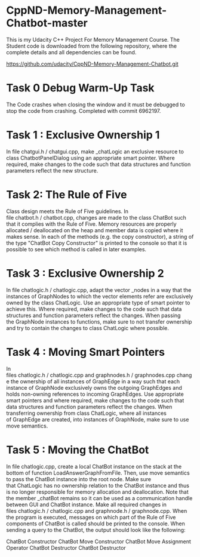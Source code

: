 # CppND-Memory-Management-Chatbot-master
 This is my Udacity C++ Project For Memory Management Course. The Student code is downloaded from the following repository, where the complete details and all dependencies can be found.
 
 https://github.com/udacity/CppND-Memory-Management-Chatbot.git
 
 # Task 0 Debug Warm-Up Task
 The Code crashes when closing the window and it must be debugged to stop the code from crashing.
 Completed with commit 6962197.
 
 # Task 1 : Exclusive Ownership 1
In file chatgui.h / chatgui.cpp, make _chatLogic an exclusive resource to class ChatbotPanelDialog using an appropriate smart pointer. Where required, make changes to the code such that data structures and function parameters reflect the new structure. 

# Task 2: The Rule of Five
Class design meets the Rule of Five guidelines.
In file chatbot.h / chatbot.cpp, changes are made to the class ChatBot such that it complies with the Rule of Five. Memory resources are properly allocated / deallocated on the heap and member data is copied where it makes sense. In each of the methods (e.g. the copy constructor), a string of the type "ChatBot Copy Constructor" is printed to the console so that it is possible to see which method is called in later examples.

# Task 3 : Exclusive Ownership 2
In file chatlogic.h / chatlogic.cpp, adapt the vector _nodes in a way that the instances of GraphNodes to which the vector elements refer are exclusively owned by the class ChatLogic. Use an appropriate type of smart pointer to achieve this. Where required, make changes to the code such that data structures and function parameters reflect the changes. When passing the GraphNode instances to functions, make sure to not transfer ownership and try to contain the changes to class ChatLogic where possible. 

# Task 4 : Moving Smart Pointers

In files chatlogic.h / chatlogic.cpp and graphnodes.h / graphnodes.cpp change the ownership of all instances of GraphEdge in a way such that each instance of GraphNode exclusively owns the outgoing GraphEdges and holds non-owning references to incoming GraphEdges. Use appropriate smart pointers and where required, make changes to the code such that data structures and function parameters reflect the changes. When transferring ownership from class ChatLogic, where all instances of GraphEdge are created, into instances of GraphNode, make sure to use move semantics. 

# Task 5 : Moving the ChatBot

In file chatlogic.cpp, create a local ChatBot instance on the stack at the bottom of function LoadAnswerGraphFromFile. Then, use move semantics to pass the ChatBot instance into the root node. Make sure that ChatLogic has no ownership relation to the ChatBot instance and thus is no longer responsible for memory allocation and deallocation. Note that the member _chatBot remains so it can be used as a communication handle between GUI and ChatBot instance. Make all required changes in files chatlogic.h / chatlogic.cpp and graphnode.h / graphnode.cpp. When the program is executed, messages on which part of the Rule of Five components of ChatBot is called should be printed to the console. When sending a query to the ChatBot, the output should look like the following:

ChatBot Constructor
ChatBot Move Constructor
ChatBot Move Assignment Operator
ChatBot Destructor
ChatBot Destructor 
